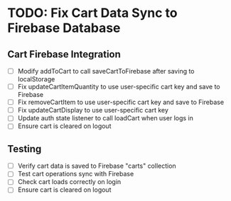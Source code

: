 # TODO: Fix Cart Data Sync to Firebase Database

## Cart Firebase Integration
- [ ] Modify addToCart to call saveCartToFirebase after saving to localStorage
- [ ] Fix updateCartItemQuantity to use user-specific cart key and save to Firebase
- [ ] Fix removeCartItem to use user-specific cart key and save to Firebase
- [ ] Fix updateCartDisplay to use user-specific cart key
- [ ] Update auth state listener to call loadCart when user logs in
- [ ] Ensure cart is cleared on logout

## Testing
- [ ] Verify cart data is saved to Firebase "carts" collection
- [ ] Test cart operations sync with Firebase
- [ ] Check cart loads correctly on login
- [ ] Ensure cart is cleared on logout
